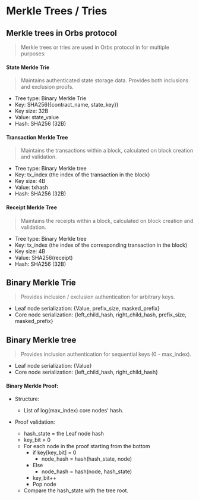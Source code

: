 # Merkle Trees / Tries

## Merkle trees in Orbs protocol
> Merkle trees or tries are used in Orbs protocol in for multiple purposes:

#### State Merkle Trie
> Maintains authenticated state storage data. Provides both inclusions and exclusion proofs.
* Tree type: Binary Merkle Trie
* Key: SHA256({contract_name, state_key})
* Key size: 32B
* Value: state_value
* Hash: SHA256 (32B)

#### Transaction Merkle Tree
> Maintains the transactions within a block, calculated on block creation and validation.
* Tree type: Binary Merkle tree
* Key: tx_index (the index of the transaction in the block)
* Key size: 4B
* Value: txhash
* Hash: SHA256 (32B)

#### Receipt Merkle Tree
> Maintains the receipts within a block, calculated on block creation and validation.
* Tree type: Binary Merkle tree
* Key: tx_index (the index of the corresponding transaction in the block)
* Key size: 4B
* Value: SHA256(receipt)
* Hash: SHA256 (32B)

## Binary Merkle Trie
> Provides inclusion / exclusion authentication for arbitrary keys.
* Leaf node serialization: {Value, prefix_size, masked_prefix}
* Core node serialization: {left_child_hash, right_child_hash, prefix_size, masked_prefix}

## Binary Merkle tree
> Provides inclusion authentication for sequential keys (0 - max_index).
* Leaf node serialization: {Value}
* Core node serialization: {left_child_hash, right_child_hash}

#### Binary Merkle Proof:
* Structure:
  * List of log(max_index) core nodes' hash.

* Proof validation:
  * hash_state = the Leaf node hash
  * key_bit = 0
  * For each node in the proof starting from the bottom
    * if key[key_bit] = 0
      * node_hash = hash(hash_state, node)
    * Else
      * node_hash = hash(node, hash_state)
    * key_bit++
    * Pop node
  * Compare the hash_state with the tree root.


